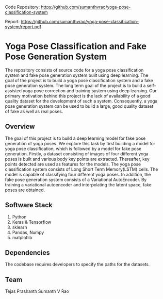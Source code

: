 Code Repository: <a target="_blank" href="https://github.com/sumanthvrao/yoga-pose-classification-system" rel="noreferrer noopener">https://github.com/sumanthvrao/yoga-pose-classification-system</a>

Report: <a target="_blank" href="https://drive.google.com/file/d/1G3OAHLZMwPKEZZLB8-EPNqTczv8oK9lV/view?usp=sharing" rel="noreferrer noopener">https://github.com/sumanthvrao/yoga-pose-classification-system/report.pdf</a>

# Yoga Pose Classification and Fake Pose Generation System

The repository consists of source code for a yoga pose classification system and fake pose generation system built using deep learning. The goal of the project is to build a yoga pose classification system and a fake pose generation system. The long term goal of the project is to build a self-assisted yoga pose correction and training system using deep learning. Our primary motivation behind this project is the lack of availability of a good quality dataset for the development of such a system. Consequently, a yoga pose generation system can be used to build a large, good quality dataset of fake as well as real poses.

## Overview

The goal of this project is to build a deep learning model for fake pose generation of yoga poses. We
explore this task by first building a model for yoga pose classification, which is followed by a model
for fake pose generation. Firstly, a dataset consisting of images of four different yoga poses is built
and various body key points are extracted. Thereafter, key points detected are used as features for
the models. The yoga pose classification system consists of Long Short Term Memory(LSTM) cells.
The model is capable of classifying four different yoga poses. In addition, the fake pose generation
system consists of a Variational AutoEncoder. By training a variational autoencoder and interpolating
the latent space, fake poses are obtained.

## Software Stack
1. Python
2. Keras & Tensorflow
3. sklearn
4. Pandas, Numpy
5. matplotlib

## Dependencies
The codebase requires developers to specify the paths for the datasets.

## Team
Tejas Prashanth
Sumanth V Rao
